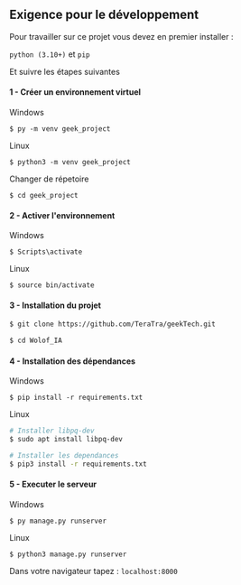 ## Exigence pour le développement 

Pour travailler sur ce projet vous devez en premier installer :

``python (3.10+)`` et ``pip``

Et suivre les étapes suivantes 

#### 1 - Créer un environnement virtuel

Windows

```$ py -m venv geek_project```

Linux

```$ python3 -m venv geek_project```

Changer de répetoire

```$ cd geek_project```

#### 2 - Activer l'environnement

Windows

```$ Scripts\activate```

Linux

```$ source bin/activate```

#### 3 - Installation du projet

```bash
$ git clone https://github.com/TeraTra/geekTech.git

$ cd Wolof_IA
```

#### 4 - Installation des dépendances

Windows

``$ pip install -r requirements.txt``

Linux

```bash
# Installer libpq-dev
$ sudo apt install libpq-dev

# Installer les dependances
$ pip3 install -r requirements.txt
```

#### 5 - Executer le serveur

Windows

```$ py manage.py runserver```

Linux

```$ python3 manage.py runserver```

Dans votre navigateur tapez : ``localhost:8000``
